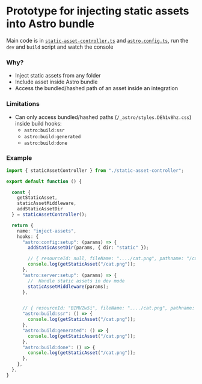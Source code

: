 # Prototype for injecting static assets into Astro bundle

Main code is in [`static-asset-controller.ts`](static-asset-controller.ts) and [`astro.config.ts`](astro.config.ts), run the `dev` and `build` script and watch the console

### Why?

- Inject static assets from any folder
- Include asset inside Astro bundle
- Access the bundled/hashed path of an asset inside an integration

### Limitations

- Can only access bundled/hashed paths (`/_astro/styles.DEh1v8hz.css`) inside build hooks:
  - `astro:build:ssr`
  - `astro:build:generated`
  - `astro:build:done`


### Example

```ts
import { staticAssetController } from "./static-asset-controller";

export default function () {

  const { 
    getStaticAsset,
    staticAssetMiddleware,
    addStaticAssetDir
  } = staticAssetController();

  return {
    name: "inject-assets",
    hooks: {
      "astro:config:setup": (params) => {
        addStaticAssetDir(params, { dir: "static" });

        // { resourceId: null, fileName: "..../cat.png", pathname: "/cat.png" }
        console.log(getStaticAsset("/cat.png"));
      },
      "astro:server:setup": (params) => {
        //  Handle static assets in dev mode
        staticAssetMiddleware(params);
      },


      // { resourceId: "BIMVZw5i", fileName: "..../cat.png", pathname: "/_astro/cat.DEh1v8hz.png" }
      "astro:build:ssr": () => {
        console.log(getStaticAsset("/cat.png"));
      },
      "astro:build:generated": () => {
        console.log(getStaticAsset("/cat.png"));
      },
      "astro:build:done": () => {
        console.log(getStaticAsset("/cat.png"));
      },
    },
  },
}
```
